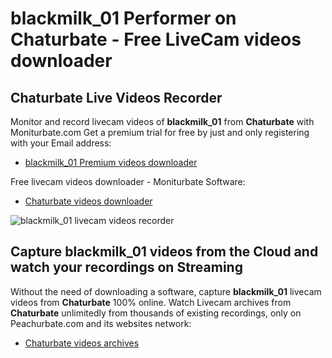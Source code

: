 # blackmilk_01 Performer on Chaturbate - Free LiveCam videos downloader

## Chaturbate Live Videos Recorder

Monitor and record livecam videos of **blackmilk_01** from **Chaturbate** with Moniturbate.com
Get a premium trial for free by just and only registering with your Email address:
* [blackmilk_01 Premium videos downloader](https://moniturbate.com/request-demo-licence-key.html)

Free livecam videos downloader - Moniturbate Software:
* [Chaturbate videos downloader](https://moniturbate.com/moniturbate-download-software.html)

![blackmilk_01 livecam videos recorder](https://peachurnet.com/templates/moniturbate-software.png)


## Capture blackmilk_01 videos from the Cloud and watch your recordings on Streaming

Without the need of downloading a software, capture **blackmilk_01** livecam videos from **Chaturbate** 100% online.
Watch Livecam archives from **Chaturbate** unlimitedly from thousands of existing recordings, only on Peachurbate.com and its websites network:
* [Chaturbate videos archives](https://peachurnet.com/)
